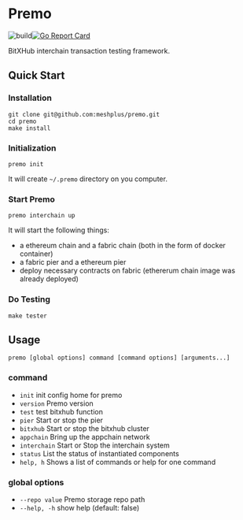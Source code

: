 # Premo

![build](https://github.com/meshplus/premo/workflows/build/badge.svg)[![Go Report Card](https://goreportcard.com/badge/github.com/meshplus/premo)](https://goreportcard.com/report/github.com/meshplus/premo)

BitXHub interchain transaction testing framework.

## Quick Start

### Installation

```shell
git clone git@github.com:meshplus/premo.git
cd premo
make install
```

### Initialization

```shell
premo init
```

It will create `~/.premo` directory on you computer.

### Start Premo

```shell
premo interchain up
```

It will start the following things: 

+ a ethereum chain and a fabric chain (both in the form of docker container)
+ a fabric pier and a ethereum pier
+ deploy necessary contracts on fabric (ethererum chain image was already deployed)

### Do Testing

```shell
make tester
```

## Usage

```shell
premo [global options] command [command options] [arguments...]
```

### command

+ `init`        init config home for premo
+ `version`     Premo version
+ `test`        test bitxhub function
+ `pier`        Start or stop the pier
+ `bitxhub`     Start or stop the bitxhub cluster
+ `appchain`    Bring up the appchain network
+ `interchain`  Start or Stop the interchain system
+ `status`      List the status of instantiated components  
+ `help, h`     Shows a list of commands or help for one command

### global options

+ `--repo value`  Premo storage repo path
+ `--help, -h`    show help (default: false)


